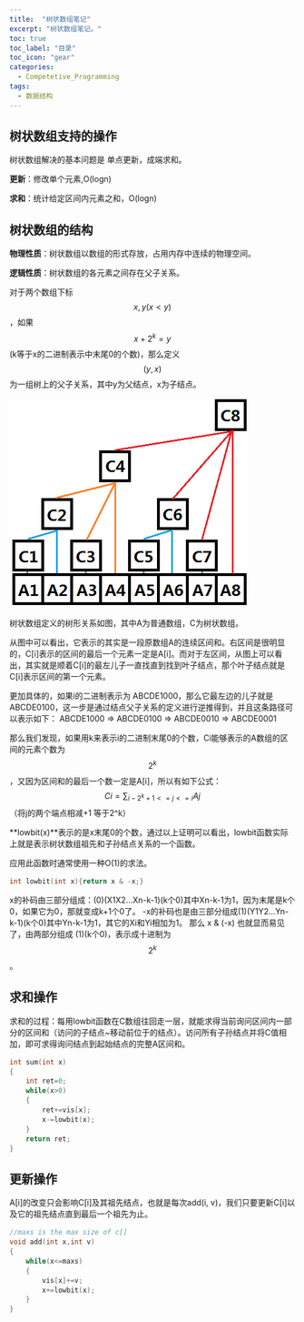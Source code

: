 ```yaml
---
title:  "树状数组笔记"
excerpt: "树状数组笔记。"
toc: true
toc_label: "目录"
toc_icon: "gear"
categories:
  - Competetive_Programming
tags:
  - 数据结构
---
```


## 树状数组支持的操作

树状数组解决的基本问题是 单点更新，成端求和。

**更新**：修改单个元素,O(logn)

**求和**：统计给定区间内元素之和，O(logn)

## 树状数组的结构

**物理性质**：树状数组以数组的形式存放，占用内存中连续的物理空间。

**逻辑性质**：树状数组的各元素之间存在父子关系。

对于两个数组下标$$x,y(x<y)$$，如果$$x+2^k=y$$(k等于x的二进制表示中末尾0的个数)，那么定义$$(y, x)$$为一组树上的父子关系，其中y为父结点，x为子结点。

![](https://raw.githubusercontent.com/a-xyst/competetive-programming/master/notes/szsz_2.png)



树状数组定义的树形关系如图，其中A为普通数组，C为树状数组。

从图中可以看出，它表示的其实是一段原数组A的连续区间和。右区间是很明显的，C[i]表示的区间的最后一个元素一定是A[i]。而对于左区间，从图上可以看出，其实就是顺着C[i]的最左儿子一直找直到找到叶子结点，那个叶子结点就是C[i]表示区间的第一个元素。

更加具体的，如果i的二进制表示为 ABCDE1000，那么它最左边的儿子就是 ABCDE0100，这一步是通过结点父子关系的定义进行逆推得到，并且这条路径可以表示如下：
ABCDE1000 => ABCDE0100 => ABCDE0010 => ABCDE0001

那么我们发现，如果用k来表示i的二进制末尾0的个数，Ci能够表示的A数组的区间的元素个数为$$2^k$$，又因为区间和的最后一个数一定是A[i]，所以有如下公式：
$$Ci=\sum_{i-2^k+1<=j<=i}Aj$$
（将j的两个端点相减+1 等于2^k）

**lowbit(x)**表示的是x末尾0的个数，通过以上证明可以看出，lowbit函数实际上就是表示树状数组祖先和子孙结点关系的一个函数。

应用此函数时通常使用一种O(1)的求法。

```c++
int lowbit(int x){return x & -x;}
```

 x的补码由三部分组成：(0)(X1X2…Xn-k-1)(k个0)其中Xn-k-1为1，因为末尾是k个0，如果它为0，那就变成k+1个0了。
-x的补码也是由三部分组成(1)(Y1Y2…Yn-k-1)(k个0)其中Yn-k-1为1，其它的Xi和Yi相加为1。
 那么 x & (-x) 也就显而易见了，由两部分组成 (1)(k个0)，表示成十进制为 $$2^k$$。


## 求和操作

求和的过程：每用lowbit函数在C数组往回走一层，就能求得当前询问区间内一部分的区间和（访问的子结点~移动前位于的结点）。访问所有子孙结点并将C值相加，即可求得询问结点到起始结点的完整A区间和。

```c++
int sum(int x)
{
    int ret=0;
    while(x>0)
    {
        ret+=vis[x];
        x-=lowbit(x);
    }
    return ret;
}
```


## 更新操作

A[i]的改变只会影响C[i]及其祖先结点，也就是每次add(i, v)，我们只要更新C[i]以及它的祖先结点直到最后一个祖先为止。

```c++
//maxs is the max size of c[]
void add(int x,int v)
{
    while(x<=maxs)
    {
        vis[x]+=v;
        x+=lowbit(x);
    }
}
```
